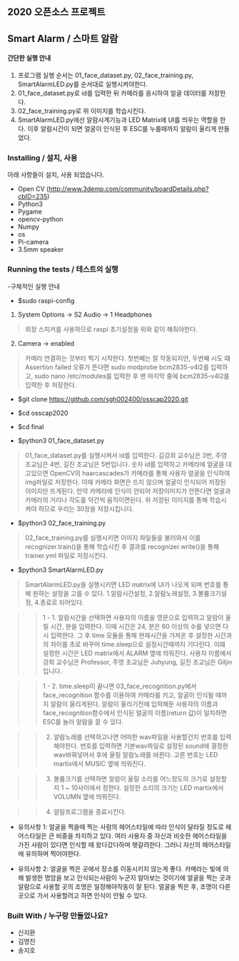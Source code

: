 ## 2020 오픈소스 프로젝트
## Smart Alarm / 스마트 알람


#### 간단한 실행 안내
1. 프로그램 실행 순서는 01_face_dataset.py, 02_face_training.py, SmartAlarmLED.py를 순서대로 실행시켜야한다. 
2. 01_face_dataset.py로 id를 입력한 뒤 카메라를 응시하여 얼굴 데이터를 저장한다.
3. 02_face_training.py로 위 이미지를 학습시킨다. 
4. SmartAlarmLED.py에선 알람시계기능과 LED Matrix에 UI를 띄우는 역할을 한다. 이후 알람시간이 되면 얼굴이 인식된 후 ESC를 누를때까지 알람이 울리게 만들었다.

### Installing / 설치, 사용

아래 사항들이 설치, 사용 되었습니다.
- Open CV (http://www.3demp.com/community/boardDetails.php?cbID=235)
- Python3
- Pygame
- opencv-python
- Numpy
- os
- Pi-camera
- 3.5mm speaker


### Running the tests / 테스트의 실행
-구체적인 실행 안내

- $sudo raspi-config
1. System Options -> S2 Audio -> 1 Headphones
> 외장 스피커를 사용하므로 raspi 초기설정을 위와 같이 해줘야한다.

2. Camera -> enabled
> 카메라 연결하는 것부터 찍기 시작한다. 첫번째는 잘 작동되지만, 두번째 시도 떄 Assertion failed 오류가 뜬다면 sudo modprobe bcm2835-v4l2를 입력하고, sudo nano /etc/modules를 입력한 후 맨 마지막 줄에 bcm2835-v4l2를 입력한 후 저장한다.

- $git clone https://github.com/sgh002400/osscap2020.git

- $cd osscap2020

- $cd final

- $python3 01_face_dataset.py
> 01_face_dataset.py를 실행시켜서 id를 입력한다. 김강희 교수님은 3번, 주영 조교님은 4번, 길진 조교님은 5번입니다. 숫자 id를 입력하고 카메라에 얼굴을 대고있으면 OpenCV의 haarcascades가 카메라를 통해 사용자 얼굴을 인식하여 img파일로 저장한다. 이때 카메라 화면은 뜨지 않으며 얼굴이 인식되어 저장된 이미지만 뜨게된다. 만약 카메라에 인식이 안되어 저장이미지가 안뜬다면 얼굴과 카메라의 거리나 각도를 약간씩 움직이면된다. 위 저장된 이미지를 통해 학습시켜야 하므로 우리는 30장을 저장시킵니다.

- $python3 02_face_training.py
> 02_face_training.py를 실행시키면 이미지 파일들을 불러와서 이를 recognizer.train()을 통해 학습시킨 후 결과를 recognizer.write()을 통해 trainer.yml 파일로 저장시킨다.

- $python3 SmartAlarmLED.py
> SmartAlarmLED.py을 실행시키면 LED matrix에 UI가 나오게 되며 번호를 통해 원하는 설정을 고를 수 있다. 1.알람시간설정, 2.알람노래설정, 3.볼륨크기설정, 4.종료로 되어있다.

>   > 1 - 1. 알람시간을 선택하면 사용자의 이름을 영문으로 입력하고 알람이 울릴 시간, 분을 입력한다. 이때 시간은 24, 분은 60 이상의 수를 넣으면 다시 입력한다. 그 후 time 모듈을 통해 현재시간을 가져온 후 설정한 시간과의 차이를 초로 바꾸어 time.sleep으로 설정시간때까지 기다린다. 이떄 설정한 시간은 LED matrix에서 ALARM 옆에 띄워진다. 사용자 이름에서 강희 교수님은 Professor, 주영 조교님은 Juhyung, 길진 조교님은 Giljin입니다.

>   > 1 - 2. time.sleep이 끝나면 03_face_recognition.py에서 face_recognition 함수를 이용하여 카메라를 키고, 얼굴이 인식될 때까지 알람이 울리게된다. 알람이 울리기전에 입력해둔 사용자의 이름과 face_recognition함수에서 인식된 얼굴의 이름(return 값)이 일치하면 ESC를 눌러 알람을 끌 수 있다.

>   > 2. 알람노래를 선택하고나면 어떠한 wav파일을 사용할건지 번호를 입력해야한다. 번호를 입력하면 기본wav파일로 설정된 sound에 결정한 wav바꿔넣어서 후에 울릴 알람노래를 바뀐다. 고른 번호는 LED martix에서 MUSIC 옆에 띄워진다.

>   > 3. 볼륨크기를 선택하면 알람이 울릴 소리를 어느정도의 크기로 설정할지 1 ~ 10사이에서 정한다. 설정한 소리의 크기는 LED martix에서 VOLUMN 옆에 띄워진다.

>   > 4. 알람프로그램을 종료시킨다.


- 유의사항 1: 얼굴을 찍을때 찍는 사람의 헤어스타일에 따라 인식이 달라질 정도로 헤어스타일은 큰 비중을 차지하고 있다. 여러 사용자 중 자신과 비슷한 헤어스타일을 가진 사람이 있다면 인식할 때 왔다갔다하며 헷갈려한다. 그러니 자신의 헤어스타일에 유의하며 찍어야한다.

- 유의사항 2: 얼굴을 찍은 곳에서 장소를 이동시키지 않는게 좋다. 카메라는 빛에 의해 발생한 명암을 보고 인식되는사람이 누군지 알아보는 것이기에 얼굴을 찍는 곳과 알람으로 사용할 곳의 조명은 일정해야작동이 잘 된다. 얼굴을 찍은 후, 조명이 다른곳으로 가서 사용할려고 하면 인식이 안될 수 있다.


### Built With / 누구랑 만들었나요?
- 신지환
- 김명진
- 송지호
